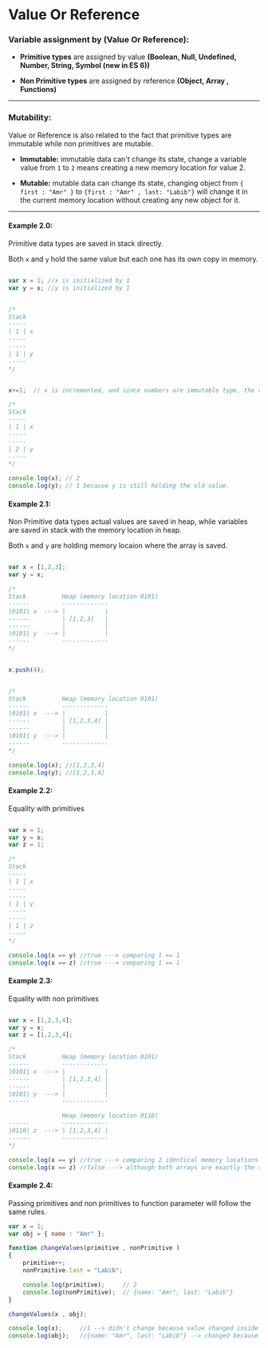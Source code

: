 # Value Or Reference

### Variable assignment by (Value Or Reference):
* **Primitive types** are assigned by value **(Boolean, Null, Undefined, Number, String, Symbol (new in ES 6))**

* **Non Primitive types** are assigned by reference **(Object, Array , Functions)**

---

### Mutability:

Value or Reference is also related to the fact that primitive types are immutable while non primitives are mutable.

* **Immutable:** immutable data can't change its state, change a variable value from `1` to `2` means creating a new memory location for value 2.

* **Mutable:** mutable data can change its state, changing object from  `{ first : "Amr" }` to  `{first : "Amr" , last: "Labib"}` will change it in the current memory location without creating any new object for it.

---

#### Example 2.0:
Primitive data types are saved in stack directly.

Both `x` and `y` hold the same value but each one has its own copy in memory.

```javascript

var x = 1; //x is initialized by 1
var y = x; //y is initialized by 1


/*
Stack
-----
| 1 | x
-----
-----
| 1 | y
-----
*/


x+=1;  // x is incremented, and since numbers are immutable type, the variables x will be assigned to a new object and will keep the old value as is because its immutable.

/*
Stack
-----
| 1 | x
-----
-----
| 2 | y
-----
*/

console.log(x); // 2
console.log(y); // 1 because y is still holding the old value.

```


#### Example 2.1:
Non Primitive data types actual values are saved in heap, while variables are saved in stack with the memory location in heap.

Both `x` and `y` are holding memory locaion where the array is saved.


```javascript

var x = [1,2,3];
var y = x;

/*
Stack          Heap (memory location 0101)
------         -------------
|0101| x  ---> |           |
------         | [1,2,3]   |
------         |           |
|0101| y  ---> |           |
------         -------------
*/


x.push(4);


/*
Stack          Heap (memory location 0101)
------         -------------
|0101| x  ---> |           |
------         | [1,2,3,4] |
------         |           |
|0101| y  ---> |           |
------         -------------
*/

console.log(x); //[1,2,3,4]
console.log(y); //[1,2,3,4]

```

#### Example 2.2:

Equality with primitives

```javascript

var x = 1;
var y = x;
var z = 1;

/*
Stack
-----
| 1 | x
-----
-----
| 1 | y
-----
-----
| 1 | z
-----
*/

console.log(x == y) //true ---> comparing 1 == 1
console.log(x == z) //true ---> comparing 1 == 1
```

#### Example 2.3:

Equality with non primitives

```javascript

var x = [1,2,3,4];
var y = x;
var z = [1,2,3,4];

/*
Stack          Heap (memory location 0101)
------         -------------
|0101| x  ---> |           |
------         | [1,2,3,4] |
------         |           |
|0101| y  ---> |           |
------         -------------

               Heap (memory location 0110)
------         -------------
|0110| z  ---> | [1,2,3,4] |
------         -------------
*/

console.log(x == y) //true ---> comparing 2 identical memory locations 0101 == 0101 is true
console.log(x == z) //false ---> although both arrays are exactly the same but the result is false because we are comparing 2 different memory locations 0101 == 0110 is false

```

#### Example 2.4:

Passing primitives and non primitives to function parameter will follow the same rules.

```javascript
var x = 1;
var obj = { name : "Amr" };

function changeValues(primitive , nonPrimitive )
{
    primitive++;
    nonPrimitive.last = "Labib";

    console.log(primitive);     // 2 
    console.log(nonPrimitive);  // {name: "Amr", last: "Labib"}
}

changeValues(x , obj);

console.log(x);     //1 --> didn't change because value changed inside function created new memory location for it.
console.log(obj);   //{name: "Amr", last: "Labib"} --> changed because its a non primitive and obj passed to function by reference and the changed value is changed in reference
```

